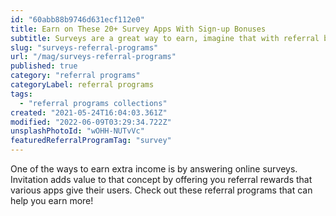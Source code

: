 ```yaml
---
id: "60abb88b9746d631ecf112e0"
title: Earn on These 20+ Survey Apps With Sign-up Bonuses
subtitle: Surveys are a great way to earn, imagine that with referral bonuses!
slug: "surveys-referral-programs"
url: "/mag/surveys-referral-programs"
published: true
category: "referral programs"
categoryLabel: referral programs
tags:
  - "referral programs collections"
created: "2021-05-24T16:04:03.361Z"
modified: "2022-06-09T03:29:34.722Z"
unsplashPhotoId: "wOHH-NUTvVc"
featuredReferralProgramTag: "survey"
---
```

One of the ways to earn extra income is by answering online surveys. Invitation adds value to that concept by offering you referral rewards that various apps give their users. Check out these referral programs that can help you earn more!